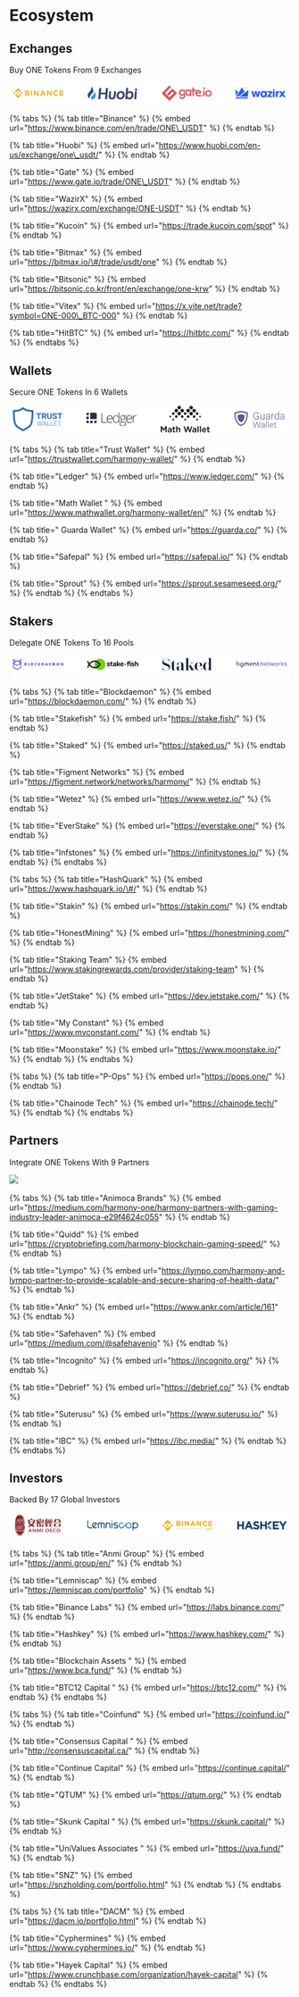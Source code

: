 # Ecosystem

## Exchanges

Buy ONE Tokens From 9 Exchanges

![](../.gitbook/assets/exchanges1.png)

{% tabs %}
{% tab title="Binance" %}
{% embed url="https://www.binance.com/en/trade/ONE\_USDT" %}
{% endtab %}

{% tab title="Huobi" %}
{% embed url="https://www.huobi.com/en-us/exchange/one\_usdt/" %}
{% endtab %}

{% tab title="Gate" %}
{% embed url="https://www.gate.io/trade/ONE\_USDT" %}
{% endtab %}

{% tab title="WazirX" %}
{% embed url="https://wazirx.com/exchange/ONE-USDT" %}
{% endtab %}

{% tab title="Kucoin" %}
{% embed url="https://trade.kucoin.com/spot" %}
{% endtab %}

{% tab title="Bitmax" %}
{% embed url="https://bitmax.io/\#/trade/usdt/one" %}
{% endtab %}

{% tab title="Bitsonic" %}
{% embed url="https://bitsonic.co.kr/front/en/exchange/one-krw" %}
{% endtab %}

{% tab title="Vitex" %}
{% embed url="https://x.vite.net/trade?symbol=ONE-000\_BTC-000" %}
{% endtab %}

{% tab title="HitBTC" %}
{% embed url="https://hitbtc.com/" %}
{% endtab %}
{% endtabs %}

## Wallets

Secure ONE Tokens In 6 Wallets

![](../.gitbook/assets/wallets1.png)

{% tabs %}
{% tab title="Trust Wallet" %}
{% embed url="https://trustwallet.com/harmony-wallet/" %}
{% endtab %}

{% tab title="Ledger" %}
{% embed url="https://www.ledger.com/" %}
{% endtab %}

{% tab title="Math Wallet " %}
{% embed url="https://www.mathwallet.org/harmony-wallet/en/" %}
{% endtab %}

{% tab title=" Guarda Wallet" %}
{% embed url="https://guarda.co/" %}
{% endtab %}

{% tab title="Safepal" %}
{% embed url="https://safepal.io/" %}
{% endtab %}

{% tab title="Sprout" %}
{% embed url="https://sprout.sesameseed.org/" %}
{% endtab %}
{% endtabs %}

## Stakers

Delegate ONE Tokens To 16 Pools

![](../.gitbook/assets/image%20%28111%29.png)

{% tabs %}
{% tab title="Blockdaemon" %}
{% embed url="https://blockdaemon.com/" %}
{% endtab %}

{% tab title="Stakefish" %}
{% embed url="https://stake.fish/" %}
{% endtab %}

{% tab title="Staked" %}
{% embed url="https://staked.us/" %}
{% endtab %}

{% tab title="Figment Networks" %}
{% embed url="https://figment.network/networks/harmony/" %}
{% endtab %}

{% tab title="Wetez" %}
{% embed url="https://www.wetez.io/" %}
{% endtab %}

{% tab title="EverStake" %}
{% embed url="https://everstake.one/" %}
{% endtab %}

{% tab title="Infstones" %}
{% embed url="https://infinitystones.io/" %}
{% endtab %}
{% endtabs %}

{% tabs %}
{% tab title="HashQuark" %}
{% embed url="https://www.hashquark.io/\#/" %}
{% endtab %}

{% tab title="Stakin" %}
{% embed url="https://stakin.com/" %}
{% endtab %}

{% tab title="HonestMining" %}
{% embed url="https://honestmining.com/" %}
{% endtab %}

{% tab title="Staking Team" %}
{% embed url="https://www.stakingrewards.com/provider/staking-team" %}
{% endtab %}

{% tab title="JetStake" %}
{% embed url="https://dev.jetstake.com/" %}
{% endtab %}

{% tab title="My Constant" %}
{% embed url="https://www.myconstant.com/" %}
{% endtab %}

{% tab title="Moonstake" %}
{% embed url="https://www.moonstake.io/" %}
{% endtab %}
{% endtabs %}

{% tabs %}
{% tab title="P-Ops" %}
{% embed url="https://pops.one/" %}
{% endtab %}

{% tab title="Chainode Tech" %}
{% embed url="https://chainode.tech/" %}
{% endtab %}
{% endtabs %}

## Partners

Integrate ONE Tokens With 9 Partners

![](https://gblobscdn.gitbook.com/assets%2F-LlEOlYqEG_GKuO5Rehq%2F-M6bE3LGhEwO-1xDWuS2%2F-M6bFDOv2eRz7EbF3LOi%2Fpartners1.png?alt=media&token=91f3b7a5-4e1a-4b2a-93a2-b32ed88ce198)

{% tabs %}
{% tab title="Animoca Brands" %}
{% embed url="https://medium.com/harmony-one/harmony-partners-with-gaming-industry-leader-animoca-e29f4624c055" %}
{% endtab %}

{% tab title="Quidd" %}
{% embed url="https://cryptobriefing.com/harmony-blockchain-gaming-speed/" %}
{% endtab %}

{% tab title="Lympo" %}
{% embed url="https://lympo.com/harmony-and-lympo-partner-to-provide-scalable-and-secure-sharing-of-health-data/" %}
{% endtab %}

{% tab title="Ankr" %}
{% embed url="https://www.ankr.com/article/161" %}
{% endtab %}

{% tab title="Safehaven" %}
{% embed url="https://medium.com/@safehavenio" %}
{% endtab %}

{% tab title="Incognito" %}
{% embed url="https://incognito.org/" %}
{% endtab %}

{% tab title="Debrief" %}
{% embed url="https://debrief.co/" %}
{% endtab %}

{% tab title="Suterusu" %}
{% embed url="https://www.suterusu.io/" %}
{% endtab %}

{% tab title="IBC" %}
{% embed url="https://ibc.media/" %}
{% endtab %}
{% endtabs %}

## Investors

Backed By 17 Global Investors

![](../.gitbook/assets/investors1.png)

{% tabs %}
{% tab title="Anmi Group" %}
{% embed url="https://anmi.group/en/" %}
{% endtab %}

{% tab title="Lemniscap" %}
{% embed url="https://lemniscap.com/portfolio" %}
{% endtab %}

{% tab title="Binance Labs" %}
{% embed url="https://labs.binance.com/" %}
{% endtab %}

{% tab title="Hashkey" %}
{% embed url="https://www.hashkey.com/" %}
{% endtab %}

{% tab title="Blockchain Assets " %}
{% embed url="https://www.bca.fund/" %}
{% endtab %}

{% tab title="BTC12 Capital " %}
{% embed url="https://btc12.com/" %}
{% endtab %}
{% endtabs %}

{% tabs %}
{% tab title="Coinfund" %}
{% embed url="https://coinfund.io/" %}
{% endtab %}

{% tab title="Consensus Capital " %}
{% embed url="http://consensuscapital.ca/" %}
{% endtab %}

{% tab title="Continue Capital" %}
{% embed url="https://continue.capital/" %}
{% endtab %}

{% tab title="QTUM" %}
{% embed url="https://qtum.org/" %}
{% endtab %}

{% tab title="Skunk Capital " %}
{% embed url="https://skunk.capital/" %}
{% endtab %}

{% tab title="UniValues Associates " %}
{% embed url="https://uva.fund/" %}
{% endtab %}

{% tab title="SNZ" %}
{% embed url="https://snzholding.com/portfolio.html" %}
{% endtab %}
{% endtabs %}

{% tabs %}
{% tab title="DACM" %}
{% embed url="https://dacm.io/portfolio.html" %}
{% endtab %}

{% tab title="Cyphermines" %}
{% embed url="https://www.cyphermines.io/" %}
{% endtab %}

{% tab title="Hayek Capital" %}
{% embed url="https://www.crunchbase.com/organization/hayek-capital" %}
{% endtab %}
{% endtabs %}

